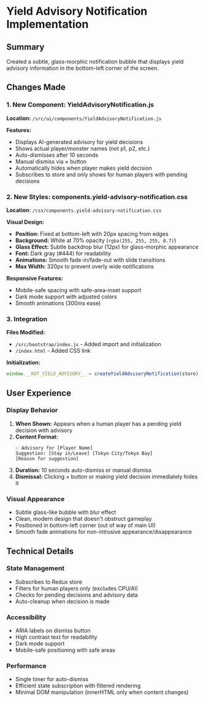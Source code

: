 # Yield Advisory Notification Implementation

## Summary
Created a subtle, glass-morphic notification bubble that displays yield advisory information in the bottom-left corner of the screen.

## Changes Made

### 1. New Component: YieldAdvisoryNotification.js
**Location:** `/src/ui/components/YieldAdvisoryNotification.js`

**Features:**
- Displays AI-generated advisory for yield decisions
- Shows actual player/monster names (not p1, p2, etc.)
- Auto-dismisses after 10 seconds
- Manual dismiss via × button
- Automatically hides when player makes yield decision
- Subscribes to store and only shows for human players with pending decisions

### 2. New Styles: components.yield-advisory-notification.css
**Location:** `/css/components.yield-advisory-notification.css`

**Visual Design:**
- **Position:** Fixed at bottom-left with 20px spacing from edges
- **Background:** White at 70% opacity (`rgba(255, 255, 255, 0.7)`)
- **Glass Effect:** Subtle backdrop blur (12px) for glass-morphic appearance
- **Font:** Dark gray (#444) for readability
- **Animations:** Smooth fade-in/fade-out with slide transitions
- **Max Width:** 320px to prevent overly wide notifications

**Responsive Features:**
- Mobile-safe spacing with safe-area-inset support
- Dark mode support with adjusted colors
- Smooth animations (300ms ease)

### 3. Integration
**Files Modified:**
- `/src/bootstrap/index.js` - Added import and initialization
- `/index.html` - Added CSS link

**Initialization:**
```javascript
window.__KOT_YIELD_ADVISORY__ = createYieldAdvisoryNotification(store);
```

## User Experience

### Display Behavior
1. **When Shown:** Appears when a human player has a pending yield decision with advisory
2. **Content Format:**
   ```
   💡 Advisory for [Player Name]
   Suggestion: [Stay in/Leave] [Tokyo City/Tokyo Bay]
   [Reason for suggestion]
   ```
3. **Duration:** 10 seconds auto-dismiss or manual dismiss
4. **Dismissal:** Clicking × button or making yield decision immediately hides it

### Visual Appearance
- Subtle glass-like bubble with blur effect
- Clean, modern design that doesn't obstruct gameplay
- Positioned in bottom-left corner (out of way of main UI)
- Smooth fade animations for non-intrusive appearance/disappearance

## Technical Details

### State Management
- Subscribes to Redux store
- Filters for human players only (excludes CPU/AI)
- Checks for pending decisions and advisory data
- Auto-cleanup when decision is made

### Accessibility
- ARIA labels on dismiss button
- High contrast text for readability
- Dark mode support
- Mobile-safe positioning with safe areas

### Performance
- Single timer for auto-dismiss
- Efficient state subscription with filtered rendering
- Minimal DOM manipulation (innerHTML only when content changes)
